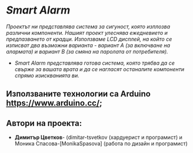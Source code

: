 # *Smart Alarm*
*Проектът ни представлява система за сигуност, която изплозва различни компоненти. Нашият проект улеснява ежедневието и предпазването от крадци. Използваме LCD дисплей, на който се изписват два възможни варианта - вариант А (за включване на алармата) и вариант В (за смяна на паролата от потребителя).*
* *Smart Alarm представлява готова система, която трябва да се свърже за вашата врата и да се нагласят останалите компоненти спрямо изискванията ви.* 
## Използваните технологии са Arduino https://www.arduino.cc/;   
## Автори на проекта: 
* **Димитър Цветков**- (dimitar-tsvetkov (хардуерист и програмист) и Моника Спасова-[MonikaSpasova] (работа по дизайн и програмист)
